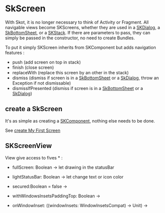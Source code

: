 # SkScreen

With Skot, it is no longer necessary to think of Activity or Fragment. 
All navigable views become SKScreens, whether they are used in a [SKDialog](framework_components/skdialog.md), a [SkBottomSheet](framework_components/skbottomsheet.md), or a [SKStack](framework_components/skstack.md).
If there are parameters to pass, they can simply be passed in the constructor, no need to create Bundles.


To put it simply SKScreen inherits from SKComponent but adds navigation features :
- push (add screen on top in stack)
- finish (close screen)
- replaceWith (replace this screen by an other in the stack)
- dismiss (dismiss if screen is in a [SkBottomSheet](framework_components/skbottomsheet.md) or a [SkDialog](framework_components/skdialog.md), throw an Exception if not dismissable)
- dismissIfPresented (dismiss if screen is in a [SkBottomSheet](framework_components/skbottomsheet.md) or a [SkDialog](framework_components/skdialog.md))

## create a SkScreen

It's as simple as creating a [SKComponent](./readme.md), nothing else needs to be done.

See [create My First Screen](../start/createscreen.md)

## SKScreenView

View give access to fives * :
- fullScreen: Boolean ->
   let drawing in the statusBar

- lightStatusBar: Boolean ->
    let change text or icon color 

- secured:Boolean = false ->
- withWindowsInsetsPaddingTop: Boolean ->
- onWindowInset: ((windowInsets: WindowInsetsCompat) -> Unit) ->



